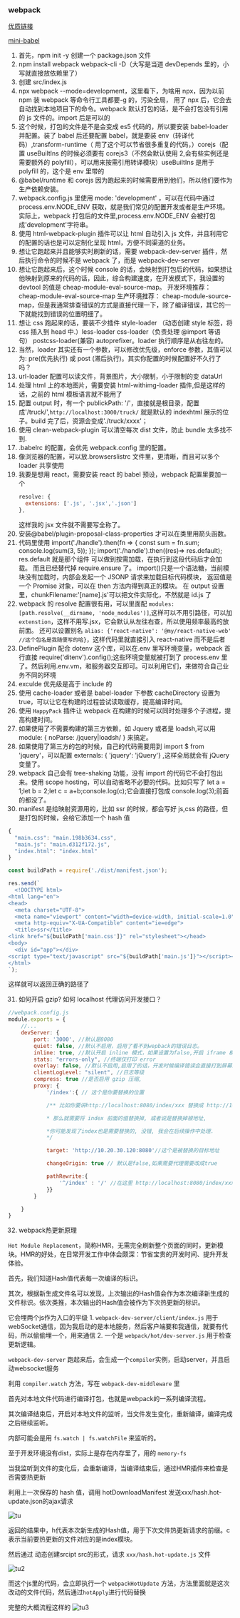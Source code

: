 ### webpack
[优质链接](https://juejin.cn/post/6844904094281236487)

[mini-babel](https://github.com/jamiebuilds/the-super-tiny-compiler)

1. 首先，npm init -y 创建一个 package.json 文件
2. npm install webpack webpack-cli -D（大写是当道 devDepends 里的，小写就直接放依赖里了）
3. 创建 src/index.js
4. npx webpack --mode=development，这里看下，为啥用 npx，因为以前 npm 装 webpack 等命令行工具都要-g 的，污染全局，
   用了 npx 后，它会去自动找到本地项目下的命令。webpack 默认打包的话，是不会打包没有引用的 js 文件的。import 后是可以的
5. 这个时候，打包的文件是不是会变成 es5 代码的，所以要安装 babel-loader 并配置。装了 babel 后还要配置 babel，就是要装 env（转译代码）,transform-runtime（ 用了这个可以节省很多重复的代码，）corejs（配置 useBuiltIns 的时候必须要有 corejs3（不然会默认使用 2,会有些实例还是需要额外的 polyfill），可以用来按需引用转译模块）useBuiltIns 是用于 polyfill 的，这个是 env 里带的
6. @babel/runtime 和 corejs 因为跑起来的时候需要用到他们，所以他们要作为生产依赖安装。
7. webpack.config.js 里使用 mode: 'development' ，可以在代码中通过 process.env.NODE_ENV 获取，就是我们常见的配置开发或者是生产环境。实际上，webpack 打包后的文件里,process.env.NODE_ENV 会被打包成'development'字符串。
8. 使用 html-webpack-plugin 插件可以让 html 自动引入 js 文件，并且利用它的配置的话也是可以定制化呈现 html，方便不同渠道的业务。
9. 想让它跑起来并且能够实时刷新的话，需要 webpack-dev-server 插件，然后执行命令的时候不是 webpack 了，而是 webpack-dev-server
10. 想让它跑起来后，这个时候 console 的话，会映射到打包后的代码，如果想让他映射到原来的代码的话，因此，综合构建速度，在开发模式下，我设置的 devtool 的值是 cheap-module-eval-source-map。
    开发环境推荐：
    cheap-module-eval-source-map
    生产环境推荐：
    cheap-module-source-map，但是我通常排查错误的方式是直接代理一下，除了编译错误，其它的一下就能找到错误的位置明细了。
11. 想让 css 跑起来的话，要装不少插件 style-loader （动态创建 style 标签，将 css 插入到 head 中.）less-loader css-loader（负责处理 @import 等语句） postcss-loader(兼容) autoprefixer。loader 执行顺序是从右往左的。
12. 当然，loader 其实还有一个参数，可以修改优先级，enforce 参数，其值可以为: pre(优先执行) 或 post (滞后执行)。其实你配置的时候配置好不久行了吗？
13. url-loader 配置可以读文件，背景图片，大小限制，小于限制的变 dataUrl
14. 处理 html 上的本地图片，需要安装 html-withimg-loader 插件,但是这样的话，之前的 html 模板语言就不能用了
15. 配置 output 时，有一个 publickPath: '/'，直接就是根目录，配置成'/truck/',`http://localhost:3000/truck/` 就是默认的 indexhtml 展示的位子。build 完了后，资源会变成'./truck/xxxx'；
16. 使用 clean-webpack-plugin 可以清空每次 dist 文件，防止 bundle 太多找不到.
17. .babelrc 的配置，会优先 webpack.config 里的配置。
18. 像浏览器的配置，可以放.browserslistrc 文件里，更清晰，而且可以多个 loader 共享使用
19. 我要是想用 react，需要安装 react 的 babel 预设，webpack 配置里要加一个
    ```js
    resolve: {
      extensions: ['.js', '.jsx','.json']
    },
    ```
    这样我的 jsx 文件就不需要写全称了。
20. 安装@babel/plugin-proposal-class-properties 才可以在类里用箭头函数。
21. 代码里使用
    import('./handle').then(fn => {
    const sum = fn.sum;
    console.log(sum(3, 5));
    });
    import('./handle').then((res)=> res.default); res.default 就是那个组件
    可以做到按需加载，在执行到这段代码后才会加载。
    而且已经替代掉 require.ensure 了。
    import()只是一个语法糖，当前模块没有加载时，内部会发起一个 JSONP 请求来加载目标代码模块， 返回值是一个 Promise 对象，可以在 then 方法内得到真正的模块。
    在 output 设置里，chunkFilename:'[name].js'可以把文件实际化，不然就是 id.js 了
22. webpack 的 resolve 配置很有用，可以里面配 `modules: [path.resolve(__dirname, 'node_modules')]`,这样可以不用引路径，可以加 `extenstion`，这样不用写.jsx，它会默认从左往右查，所以使用频率最高的放前面。
    还可以设置别名 `alias: {'react-native': '@my/react-native-web' //这个包名是我随便写的哈}`，这样代码里就直接引入 react-native 而不是后者
23. DefinePlugin 配合 dotenv 这个库，可以在.env 里写环境变量，webpack 首行直接 require('ditenv').config();这些环境变量就被打到了 process.env 里了。然后利用.env.vm，和服务器交互即可。可以利用它们，来做符合自己业务不同的环境
24. exculde 优先级是高于 include 的
25. 使用 cache-loader 或者是 babel-loader 下参数 cacheDirectory 设置为 true，可以让它在构建的过程尝试读取缓存，提高编译时间。
26. 使用 `HappyPack` 插件让 webpack 在构建的时候可以同时处理多个子进程，提高构建时间。
27. 如果使用了不需要构建的第三方依赖，如 Jquery 或者是 loadsh,可以用 module: { noParse: /jquery|loadsh/ } 来搞定。
28. 如果使用了第三方的包的时候，自己的代码需要用到 import \$ from 'jquery'，可以配置 externals: { 'jquery': 'jQuery'} ,这样全局就会有 jQuery 变量了。
29. webpack 自己会有 tree-shaking 功能，没有 import 的代码它不会打包出来。使用 scope hosting，可以自动省略不必要的代码。比如只写了 let a = 1;let b = 2;let c = a+b;console.log(c);它会直接打包成 console.log(3);前面的都没了。
30. manifest 是给映射资源用的，比如 ssr 的时候，都会写好 js,css 的路径，但是打包的时候，会给它添加一个 hash 值

```js
{
  "main.css": "main.198b3634.css",
  "main.js": "main.d312f172.js",
  "index.html": "index.html"
}

const buildPath = require('./dist/manifest.json');

res.send(`
  <!DOCTYPE html>
<html lang="en">
<head>
  <meta charset="UTF-8">
  <meta name="viewport" content="width=device-width, initial-scale=1.0">
  <meta http-equiv="X-UA-Compatible" content="ie=edge">
  <title>ssr</title>
<link href="${buildPath['main.css']}" rel="stylesheet"></head>
<body>
  <div id="app"></div>
<script type="text/javascript" src="${buildPath['main.js']}"></script></body>
</html>
`);
```

这样就可以返回正确的路径了

31. 如何开启 gzip? 如何 localhost 代理访问开发接口？

```js
//webpack.config.js
module.exports = {
    //...
    devServer: {
        port: '3000', //默认是8080
        quiet: false, //默认不启用，启用了看不到wepback的错误日志。
        inline: true, //默认开启 inline 模式，如果设置为false,开启 iframe 模式
        stats: "errors-only", //终端仅打印 error
        overlay: false, //默认不启用,启用了的话，开发时候编译错误会直接打到屏幕上。
        clientLogLevel: "silent", //日志等级
        compress: true //是否启用 gzip 压缩,
        proxy: {
            '/index':{ // 这个是你要替换的位置

            /** 比如你要讲http://localhost:8080/index/xxx 替换成 http://10.20.30.120:8080/sth/xxx

            * 那么就需要将 index 前面的值替换掉, 或者说是替换掉根地址,

            *你可能发现了index也是需要替换的, 没错, 我会在后续操作中处理.
            */

            target: 'http://10.20.30.120:8080'//这个是被替换的目标地址

            changeOrigin: true // 默认是false,如果需要代理需要改成true

            pathRewrite:{
                '^/index' : '/' //在这里 http://localhost:8080/index/xxx 已经被替换成 http://10.20.30.120:8080/
            }}
        }

    }
}

```

32. webpack热更新原理

  `Hot Module Replacement`，简称HMR，无需完全刷新整个页面的同时，更新模块。HMR的好处，在日常开发工作中体会颇深：节省宝贵的开发时间、提升开发体验。

  首先，我们知道Hash值代表每一次编译的标识。
  
  其次，根据新生成文件名可以发现，上次输出的Hash值会作为本次编译新生成的文件标识。依次类推，本次输出的Hash值会被作为下次热更新的标识。

  它会埋两个js作为入口的平级
    1.  `webpack-dev-server/client/index.js` 用于webSocket通信，因为我启动的是本地服务，然后客户端要和我通信，就要有代码，所以偷偷埋一个，用来通信
    2. 一个是 `webpack/hot/dev-server.js` 用于检查更新逻辑。

  `webpack-dev-server` 跑起来后，会生成一个`compiler`实例，启动server，并且启动websocket服务

  利用 `compiler.watch` 方法，写在 `webpack-dev-middleware` 里

  首先对本地文件代码进行编译打包，也就是webpack的一系列编译流程。

  其次编译结束后，开启对本地文件的监听，当文件发生变化，重新编译，编译完成之后继续监听。
  
  内部可能会是用 `fs.watch | fs.watchFile` 来监听的。

  至于开发环境没有dist，实际上是存在内存里了，用的 `memory-fs`

  当我监听到文件的变化后，会重新编译，当编译结束后，通过HMR插件来检查是否需要热更新

  利用上一次保存的 hash 值，调用 hotDownloadManifest 发送xxx/hash.hot-update.json的ajax请求

  ![tu](https://user-gold-cdn.xitu.io/2019/12/1/16ec04289af752da?imageView2/0/w/1280/h/960/format/webp/ignore-error/1)

  返回的结果中，h代表本次新生成的Hash值，用于下次文件热更新请求的前缀。c表示当前要热更新的文件对应的是index模块。

  然后通过 动态创建srcipt src的形式，请求 `xxx/hash.hot-update.js` 文件

  ![tu2](https://user-gold-cdn.xitu.io/2019/12/1/16ec04316d6ac5e3?imageView2/0/w/1280/h/960/format/webp/ignore-error/1)

  而这个js里的代码，会立即执行一个 `webpackHotUpdate` 方法，方法里面就是这次改动的文件代码，然后通过`hotApply`进行代码替换

  完整的大概流程这样的
  ![tu3](https://user-gold-cdn.xitu.io/2019/9/2/16cf203824359397?imageslim)
